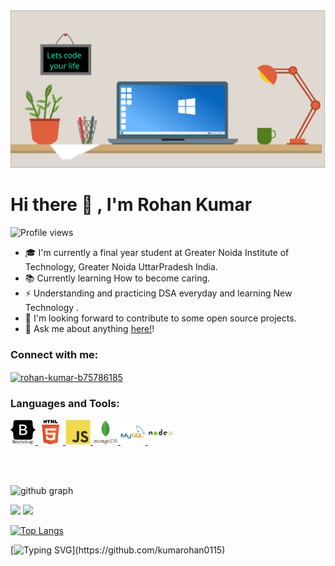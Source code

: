 <img src="https://github.com/kumarohan0115/kumarohan0115/blob/5733917c17fa5c077616eb1df20ed2958b092a72/pc.svg"/>


# Hi there 👋 , I'm Rohan Kumar
![Profile views](https://gpvc.arturio.dev/kumarohan0115)  

* 🎓 I'm currently a final year student at Greater Noida Institute of Technology, Greater Noida UttarPradesh India.
* 📚 Currently learning How to become caring.
* ⚡️ Understanding and practicing DSA everyday and learning New Technology .
* 🔎 I'm looking forward to contribute to some open source projects.
* 💬 Ask me about anything [here!](https://github.com/kumarohan0115/kumarohan0115/issues)!

<h3 align="left">Connect with me:</h3>
<p align="left">
<a href="https://www.linkedin.com/in/rohan-kumar-b75786185/" target="blank"><img align="center" src="https://raw.githubusercontent.com/rahuldkjain/github-profile-readme-generator/master/src/images/icons/Social/linked-in-alt.svg" alt="rohan-kumar-b75786185" height="30" width="40" /></a>
</p>


<h3 align="left">Languages and Tools:</h3>
<p align="left"> <a href="https://getbootstrap.com" target="_blank"> <img src="https://raw.githubusercontent.com/devicons/devicon/master/icons/bootstrap/bootstrap-plain-wordmark.svg" alt="bootstrap" width="40" height="40"/> 
<a href="https://www.w3.org/html/" target="_blank"> <img src="https://raw.githubusercontent.com/devicons/devicon/master/icons/html5/html5-original-wordmark.svg" alt="html5" width="40" height="40"/> </a> <a href="https://developer.mozilla.org/en-US/docs/Web/JavaScript" target="_blank"> <img src="https://raw.githubusercontent.com/devicons/devicon/master/icons/javascript/javascript-original.svg" alt="javascript" width="40" height="40"/> </a> <a href="https://www.mongodb.com/" target="_blank"> <img src="https://raw.githubusercontent.com/devicons/devicon/master/icons/mongodb/mongodb-original-wordmark.svg" alt="mongodb" width="40" height="40"/> </a> <a href="https://www.mysql.com/" target="_blank"> <img src="https://raw.githubusercontent.com/devicons/devicon/master/icons/mysql/mysql-original-wordmark.svg" alt="mysql" width="40" height="40"/> </a> <a href="https://nodejs.org" target="_blank"> <img src="https://raw.githubusercontent.com/devicons/devicon/master/icons/nodejs/nodejs-original-wordmark.svg" alt="nodejs" width="40" height="40"/> </a> 
  </p>
  


<br>
<br>

![github graph](https://activity-graph.herokuapp.com/graph?username=kumarohan0115&theme=react-dark)

<img src = "https://github-readme-streak-stats.herokuapp.com?user=kumarohan0115&theme=dark&hide_border=false" width = 500>
<img src = "https://github-readme-stats.vercel.app/api?username=kumarohan0115&show_icons=true&theme=dark" width = 500>



[![Top Langs](https://github-readme-stats.vercel.app/api/top-langs/?username=kumarohan0115&theme=dark)](https://github.com/kumarohan0115/github-readme-stats)

[![Typing SVG](https://readme-typing-svg.herokuapp.com/?lines=Discord+Lets+talk!!!&center=true&color="FFC0CB")](https://github.com/kumarohan0115)
